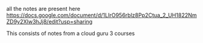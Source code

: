 all the notes are present here https://docs.google.com/document/d/1LIrO956rblz8Pp2Ctua_2_UH1822NmZD9y2Xlw3hJj8/edit?usp=sharing

This consists of notes from a cloud guru 3 courses
